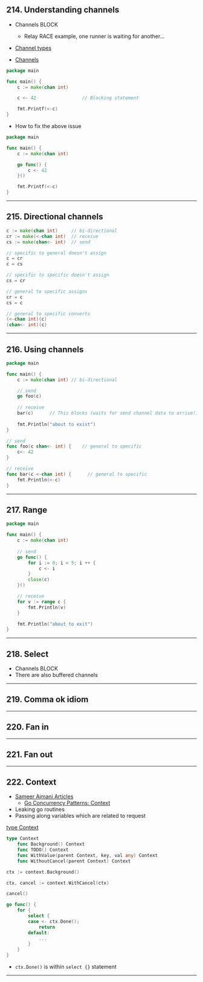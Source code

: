 ## 214. Understanding channels

* Channels BLOCK
    * Relay RACE example, one runner is waiting for another...

* [Channel types](https://go.dev/ref/spec#Channel_types)
* [Channels](https://go.dev/doc/effective_go#channels)

```go
package main

func main() {
    c := make(chan int)

    c <- 42                 // Blocking statement

    fmt.Printf(<-c)
}
```

* How to fix the above issue

```go
package main

func main() {
    c := make(chan int)

    go func() {
        c <- 42
    }()

    fmt.Printf(<-c)
}
```

***

## 215. Directional channels

```go
c := make(chan int)     // bi-directional
cr := make(<-chan int)  // receive
cs := make(chan<- int)  // send

// specific to general doesn't assign
c = cr
c = cs

// specific to specific doesn't assign
cs = cr

// general to specific assigns
cr = c
cs = c

// general to specific converts
(<-chan int)(c)
(chan<- int)(c)
```

***

## 216. Using channels

```go
package main

func main() {
    c := make(chan int) // bi-directional

    // send
    go foo(c)    
    
    // receive
    bar(c)      // This blocks (waits for send channel data to arrive!)
    
    fmt.Println("about to exist")
}

// send
func foo(c chan<- int) {    // general to specific
    c<- 42
}

// receive
func bar(c <-chan int) {      // general to specific
    fmt.Println(<-c)
}
```

***

## 217. Range

```go
package main

func main() {
    c := make(chan int)
    
    // send
    go func() {
        for i := 0; i < 5; i ++ {
            c <- i    
        }
        close(c)
    }()

    // receive 
    for v := range c {
        fmt.Println(v)
    }

    fmt.Println("about to exit")
}
```

***

## 218. Select

* Channels BLOCK
* There are also buffered channels

***

## 219. Comma ok idiom

***

## 220. Fan in

***

## 221. Fan out

***

## 222. Context

* [Sameer Ajmani Articles](https://ajmani.net/go/)
    * [Go Concurrency Patterns: Context](https://go.dev/blog/context)
* Leaking go routines
* Passing along variables which are related to request

[type Context](https://pkg.go.dev/context#Context)
```go
type Context
    func Background() Context
    func TODO() Context
    func WithValue(parent Context, key, val any) Context
    func WithoutCancel(parent Context) Context
```

```go
ctx := context.Background()

ctx, cancel := context.WithCancel(ctx)

cancel()
```


```go
go func() {
    for {
        select {
        case <- ctx.Done();
            return
        default:
            ...
        }
    }
}
```
* `ctx.Done()` is within `select {}` statement

***
